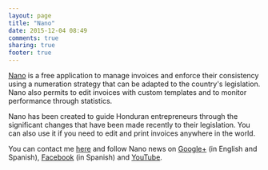 ```yaml
---
layout: page
title: "Nano"
date: 2015-12-04 08:49
comments: true
sharing: true
footer: true
---
```


[Nano](https://nano.litesln.com) is a free application to manage invoices and enforce their consistency using a numeration strategy that can be adapted to the country's legislation. Nano also permits to edit invoices with custom templates and to monitor performance through statistics.

Nano has been created to guide Honduran entrepreneurs through the significant changes that have been made recently to their legislation. You can also use it if you need to edit and print invoices anywhere in the world.

You can contact me [here](mailto:contact@litesln.com) and follow Nano news on [Google+](https://plus.google.com/115367093201467260566) (in English and Spanish), [Facebook](https://www.facebook.com/LiteSln-438977382967030) (in Spanish) and [YouTube](https://www.youtube.com/channel/UCKEMdz8YKL0-XlyDkLngKIQ).
